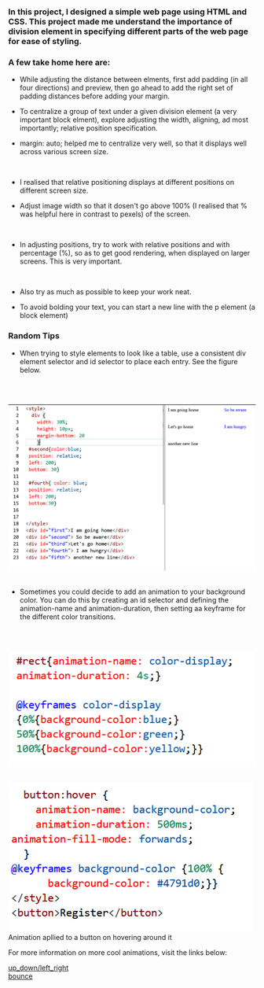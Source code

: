 ### In this project, I designed a simple web page using HTML and CSS. This project made me understand the importance of division element in specifying different parts of the web page for ease of styling.
### A few take home here are:
- While adjusting the distance between elments, first add padding (in all four directions) and preview, then go ahead to add the right set of padding distances before adding your margin. <br>

- To centralize a group of text under a given division element (a very important block elment), explore adjusting the width, aligning, ad most importantly; relative position specification. <br>

- margin: auto; helped me to centralize very well, so that it displays well across various screen size. 
<br>

- I realised that relative positioning displays at different positions on different screen size. <br>

- Adjust image width so that it dosen't go above 100% (I realised that % was helpful here in contrast to pexels) of the screen.
<br>

- In adjusting positions, try to work with relative positions and with percentage (%), so as to get good rendering, when displayed on larger screens. This is very important. 

<br>

- Also try as much as possible to keep your work neat.

- To avoid bolding your text, you can start a new line with the p element (a block element)

### Random Tips

- When trying to style elements to look like a table, use a consistent div element selector and id selector to place each entry. See the figure below.
<br>
<br>

![array](./tip.PNG)
<br>
<br>

- Sometimes you could decide to add an animation to your background color. You can do this by creating an id selector and defining the animation-name and animation-duration, then setting aa keyframe for the different color transitions.
<br>
<br>

![array](./background_anim.PNG)
<br>
<br>

![array](./button_animation.PNG)<br>
Animation apllied to a button on hovering around it

For more information on more cool animations, visit the links below:
<br>

[up_down/left_right](https://www.freecodecamp.org/learn/responsive-web-design/applied-visual-design/create-movement-using-css-animation)<br>
[bounce](https://www.freecodecamp.org/learn/responsive-web-design/applied-visual-design/animate-elements-continually-using-an-infinite-animation-count)



